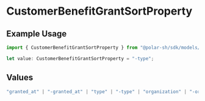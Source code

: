 # CustomerBenefitGrantSortProperty

## Example Usage

```typescript
import { CustomerBenefitGrantSortProperty } from "@polar-sh/sdk/models/components/customerbenefitgrantsortproperty.js";

let value: CustomerBenefitGrantSortProperty = "-type";
```

## Values

```typescript
"granted_at" | "-granted_at" | "type" | "-type" | "organization" | "-organization"
```